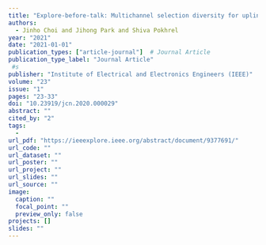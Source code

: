```yaml
---
title: "Explore-before-talk: Multichannel selection diversity for uplink transmissions in machine-type communication"
authors:
  - Jinho Choi and Jihong Park and Shiva Pokhrel
year: "2021"
date: "2021-01-01"
publication_types: ["article-journal"]  # Journal Article
publication_type_label: "Journal Article"
 #s
publisher: "Institute of Electrical and Electronics Engineers (IEEE)"
volume: "23"
issue: "1"
pages: "23-33"
doi: "10.23919/jcn.2020.000029"
abstract: ""
cited_by: "2"
tags:
  - 
url_pdf: "https://ieeexplore.ieee.org/abstract/document/9377691/"
url_code: ""
url_dataset: ""
url_poster: ""
url_project: ""
url_slides: ""
url_source: ""
image:
  caption: ""
  focal_point: ""
  preview_only: false
projects: []
slides: ""
---
```

